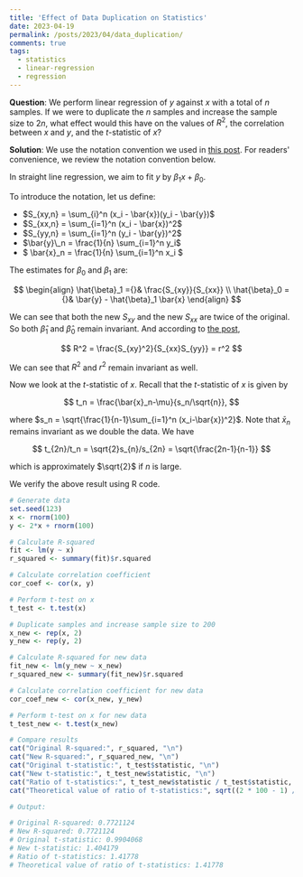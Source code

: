 ```yaml
---
title: 'Effect of Data Duplication on Statistics'
date: 2023-04-19
permalink: /posts/2023/04/data_duplication/
comments: true
tags:
  - statistics
  - linear-regression
  - regression
---
```


**Question**: We perform linear regression of $y$ against $x$ with a total of $n$ samples. If we were to duplicate the $n$ samples and increase the sample size to $2n$, what effect would this have on the values of $R^2$, the correlation between $x$ and $y$, and the $t$-statistic of $x$?

**Solution**: We use the notation convention we used in [this post](/posts/2023/04/straight_line_regression_basic/). For readers' convenience, we review the notation convention below.

In straight line regression, we aim to fit $y$ by $\beta_1 x + \beta_0$.

To introduce the notation, let us define:

- $S_{xy,n} = \sum_{i}^n (x_i - \bar{x})(y_i - \bar{y})$
- $S_{xx,n} = \sum_{i=1}^n (x_i - \bar{x})^2$
- $S_{yy,n} = \sum_{i=1}^n (y_i - \bar{y})^2$
- $\bar{y}\_n = \frac{1}{n} \sum_{i=1}^n y_i$
- $ \bar{x}\_n = \frac{1}{n} \sum_{i=1}^n x_i $

The estimates for $\beta_0$ and $\beta_1$ are:

$$
\begin{align}
  \hat{\beta}_1 ={}& \frac{S_{xy}}{S_{xx}} \\
  \hat{\beta}_0 ={}& \bar{y} - \hat{\beta}_1 \bar{x}
\end{align}
$$

We can see that both the new $S_{xy}$ and the new $S_{xx}$ are twice of the original. So both $\hat{\beta}_1$ and $\hat{\beta}_0$ remain invariant. And according to [the post](/posts/2023/04/straight_line_regression_basic/), 

$$
R^2 = \frac{S_{xy}^2}{S_{xx}S_{yy}} = r^2
$$

We can see that $R^2$ and $r^2$ remain invariant as well. 

Now we look at the $t$-statistic of $x$. Recall that the $t$-statistic of $x$ is given by

$$
t_n = \frac{\bar{x}_n-\mu}{s_n/\sqrt{n}},
$$

where $s_n = \sqrt{\frac{1}{n-1}\sum_{i=1}^n (x_i-\bar{x})^2}$. Note that $\bar{x}_n$ remains invariant as we double the data. We have

$$
t_{2n}/t_n = \sqrt{2}s_{n}/s_{2n} = \sqrt{\frac{2n-1}{n-1}}
$$

which is approximately $\sqrt{2}$ if $n$ is large.

We verify the above result using R code.


```r
# Generate data
set.seed(123)
x <- rnorm(100)
y <- 2*x + rnorm(100)

# Calculate R-squared
fit <- lm(y ~ x)
r_squared <- summary(fit)$r.squared

# Calculate correlation coefficient
cor_coef <- cor(x, y)

# Perform t-test on x
t_test <- t.test(x)

# Duplicate samples and increase sample size to 200
x_new <- rep(x, 2)
y_new <- rep(y, 2)

# Calculate R-squared for new data
fit_new <- lm(y_new ~ x_new)
r_squared_new <- summary(fit_new)$r.squared

# Calculate correlation coefficient for new data
cor_coef_new <- cor(x_new, y_new)

# Perform t-test on x for new data
t_test_new <- t.test(x_new)

# Compare results
cat("Original R-squared:", r_squared, "\n")
cat("New R-squared:", r_squared_new, "\n")
cat("Original t-statistic:", t_test$statistic, "\n")
cat("New t-statistic:", t_test_new$statistic, "\n")
cat("Ratio of t-statistics:", t_test_new$statistic / t_test$statistic, "\n")
cat("Theoretical value of ratio of t-statistics:", sqrt((2 * 100 - 1) / (100 - 1)), "\n")

# Output:

# Original R-squared: 0.7721124 
# New R-squared: 0.7721124 
# Original t-statistic: 0.9904068 
# New t-statistic: 1.404179 
# Ratio of t-statistics: 1.41778 
# Theoretical value of ratio of t-statistics: 1.41778
```
